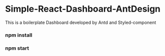 # Simple-React-Dashboard-AntDesign
This is a boilerplate Dashboard developed by Antd and Styled-component


### npm install
### npm start
